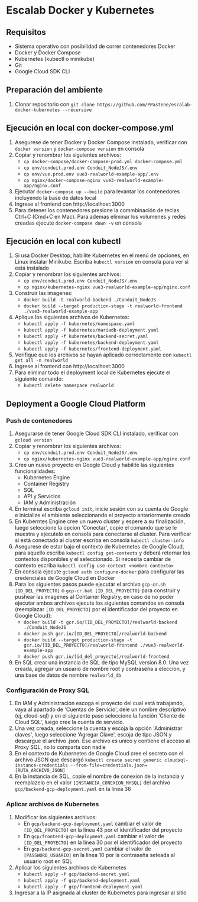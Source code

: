 # Escalab Docker y Kubernetes
## Requisitos
* Sistema operativo con posibilidad de correr contenedores Docker
* Docker y Docker Compose
* Kubernetes (kubectl o minikube)
* Git
* Google Cloud SDK CLI
## Preparación del ambiente
1. Clonar repositorio con `git clone https://github.com/PPastene/escalab-docker-kubernetes --recursive`
## Ejecución en local con docker-compose.yml
1. Asegurese de tener Docker y Docker Compose instalado, verificar con `docker version` y `docker-compose version` en consola
2. Copiar y renombrar los siguientes archivos: 
    * `cp docker-compose/docker-compose-prod.yml docker-compose.yml`
    * `cp env/conduit.prod.env Conduit_NodeJS/.env`
    * `cp env/vue.prod.env vue3-realworld-example-app/.env`
    * `cp nginx/docker-compose-nginx vue3-realworld-example-app/nginx.conf`
3. Ejecutar `docker-compose up --build` para levantar los contenedores incluyendo la base de datos local
4. Ingrese al frontend con http://localhost:3000
5. Para detener los contenedores presione la commbinación de teclas Ctrl+C (Cmd+C en Mac). Para ademas eliminar los volumenes y redes creadas ejecute `docker-compose down -v` en consola
## Ejecución en local con kubectl
1. Si usa Docker Desktop, habilite Kubernetes en el menú de opciones, en Linux instalar Minikube. Escriba `kubectl version` en consola para ver si está instalado
2. Copiar y renombrar los siguientes archivos:
    * `cp env/conduit.prod.env Conduit_NodeJS/.env`
    * `cp nginx/kubernetes-nginx vue3-realworld-example-app/nginx.conf`
3. Construir las imagenes:
    * `docker build -t realworld-backend ./Conduit_NodeJS`
    * `docker build --target production-stage -t realworld-frontend ./vue3-realworld-example-app`
4. Aplique los siguientes archivos de Kubernetes:
    * `kubectl apply -f kubernetes/namespace.yaml`
    * `kubectl apply -f kubernetes/mariadb-deployment.yaml`
    * `kubectl apply -f kubernetes/backend-secret.yaml`
    * `kubectl apply -f kubernetes/backend-deployment.yaml`
    * `kubectl apply -f kubernetes/frontend-deployment.yaml`
5. Verifique que los archivos se hayan aplicado correctamente con `kubectl get all -n realworld`
6. Ingrese al frontend con http://localhost:3000
7. Para eliminar todo el deployment local de Kubernetes ejecute el siguiente comando:
    * `kubectl delete namespace realworld`
## Deployment a Google Cloud Platform
### Push de contenedores
1. Asegurarse de tener Google Cloud SDK CLI instalado, verificar con `gcloud version`
2. Copiar y renombrar los siguientes archivos:
    * `cp env/conduit.prod.env Conduit_NodeJS/.env`
    * `cp nginx/kubernetes-nginx vue3-realworld-example-app/nginx.conf`
3. Cree un nuevo proyecto en Google Cloud y habilite las siguientes funcionalidades:
    * Kubernetes Engine
    * Container Registry
    * SQL
    * API y Servicios
    * IAM y Administración
4. En terminal escriba `gcloud init`, inicie sesión con su cuenta de Google e inicialize el ambiente seleccionando el proyecto anteriormente creado
5. En Kuberntes Engine cree un nuevo cluster y espere a su finalización, luego seleccione la opcion 'Conectar', copie el comando que se le muestra y ejecutelo en consola para conectarse al cluster. Para verificar si está conectado al cluster escriba en consola `kubectl cluster-info`
6. Asegurese de estar bajo el contexto de Kubernetes de Google Cloud, para aquello escriba `kubectl config get-contexts` y deberá retornar los contextos disponibles y el seleccionado. Si necesita cambiar de contexto escriba `kubectl config use-context <nombre-contexto>`
7. En consola ejecute `gcloud auth configure-docker` para configurar las credenciales de Google Cloud en Docker
8. Para los siguientes pasos puede ejecutar el archivo `gcp-cr.sh [ID_DEL_PROYECTO]` o `gcp-cr.bat [ID_DEL_PROYECTO]` para construir y pushear las imagenes al Container Registry, en caso de no poder ejecutar ambos archivos ejecute los siguientes comandos en consola (reemplazar `[ID_DEL_PROYECTO]` por el identificador del proyecto en Google Cloud):
    * `docker build -t gcr.io/[ID_DEL_PROYECTO]/realworld-backend ./Conduit_NodeJS`
    * `docker push gcr.io/[ID_DEL_PROYECTO]/realworld-backend`
    * `docker build --target production-stage -t gcr.io/[ID_DEL_PROYECTO]/realworld-frontend ./vue3-realworld-example-app`
    * `docker push gcr.io/[id_del_proyecto]/realworld-frontend`
9. En SQL crear una instancia de SQL de tipo MySQL version 8.0. Una vez creada, agregar un usuario de nombre root y contraseña a eleccion, y una base de datos de nombre `realworld_db`
### Configuración de Proxy SQL
1. En IAM y Administración escoga el proyecto del cual está trabajando, vaya al apartado de 'Cuentas de Servicio', dele un nombre descriptivo (ej, cloud-sql) y en el siguiente paso seleccione la función 'Cliente de Cloud SQL', luego cree la cuenta de servicio.
2. Una vez creada, seleccione la cuenta y escoja la opción 'Administrar claves', luego seleccione 'Agregar Clave', escoja de tipo JSON y descargue el archivo .json. Ese archivo es unico y contiene el acceso al Proxy SQL, no lo comparta con nadie
3. En el contexto de Kubernetes de Google Cloud cree el secreto con el archivo JSON que descargó `kubectl create secret generic cloudsql-instance-credentials --from-file=credentials.json=[RUTA_ARCHIVO_JSON]`
4. En la instancia de SQL, copie el nombre de conexion de la instancia y reemplazelo en el valor `[INSTANCIA_CONEXION_MYSQL]` del archivo `gcp/backend-gcp-deployment.yaml` en la linea 36
### Aplicar archivos de Kubernetes
1. Modificar los siguientes archivos:
    * En `gcp/backend-gcp-deployment.yaml` cambiar el valor de `[ID_DEL_PROYECTO]` en la linea 43 por el identificador del proyecto
    * En `gcp/frontend-gcp-deployment.yaml` cambiar el valor de `[ID_DEL_PROYECTO]` en la linea 30 por el identificador del proyecto
    * En `gcp/backend-gcp-secret.yaml` cambiar el valor de `[PASSWORD_USUARIO]` en la linea 10 por la contraseña seteada al usuario root en SQL
2. Aplicar los siguientes archivos de Kubernetes
    * `kubectl apply -f gcp/backend-secret.yaml`
    * `kubectl apply -f gcp/backend-deployment.yaml`
    * `kubectl apply -f gcp/frontend-deployment.yaml`
3. Ingresar a la IP asignada al cluster de Kubernetes para ingresar al sitio
